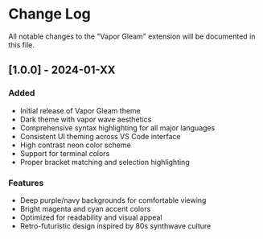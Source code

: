 # Change Log

All notable changes to the "Vapor Gleam" extension will be documented in this file.

## [1.0.0] - 2024-01-XX

### Added

- Initial release of Vapor Gleam theme
- Dark theme with vapor wave aesthetics  
- Comprehensive syntax highlighting for all major languages
- Consistent UI theming across VS Code interface
- High contrast neon color scheme
- Support for terminal colors
- Proper bracket matching and selection highlighting

### Features

- Deep purple/navy backgrounds for comfortable viewing
- Bright magenta and cyan accent colors
- Optimized for readability and visual appeal
- Retro-futuristic design inspired by 80s synthwave culture
